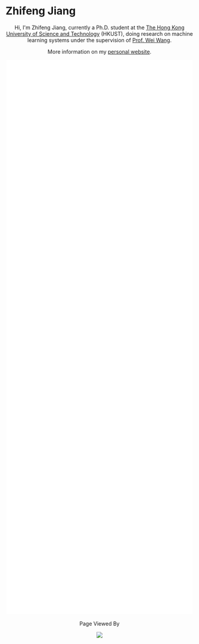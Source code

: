 # Zhifeng Jiang

<p align="center">Hi, I'm Zhifeng Jiang, currently a Ph.D. student at the <a href="https://hkust.edu.hk/home">The Hong Kong University of Science and Technology</a> (HKUST), doing research on machine learning systems under the supervision of <a href="https://www.cse.ust.hk/~weiwa">Prof. Wei Wang</a>.</p>

<p align="center">More information on my <a href="http://home.cse.ust.hk/~zjiangaj">personal website</a>.</p>

<p align="center"><img width=500 src="https://github.com/SamuelGong/SamuelGong/blob/master/github-metrics.svg"></p>

<p align="center">Page Viewed By</p>

<p align="center"><img width=500 src="https://steins-gate-visitor-count.greenhandatsjtu.repl.co/SamuelGong"></p>

